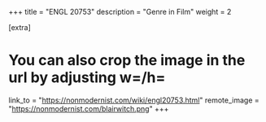 +++
title = "ENGL 20753"
description = "Genre in Film"
weight = 2

[extra]
# You can also crop the image in the url by adjusting w=/h=
link_to = "https://nonmodernist.com/wiki/engl20753.html"
remote_image = "https://nonmodernist.com/blairwitch.png"
+++
